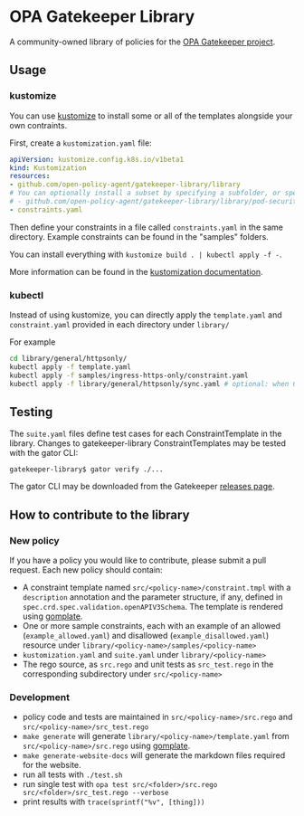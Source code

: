 # OPA Gatekeeper Library

A community-owned library of policies for the [OPA Gatekeeper project](https://open-policy-agent.github.io/gatekeeper/website/docs/).

## Usage

### kustomize

You can use [kustomize](https://kubectl.docs.kubernetes.io/installation/kustomize/) to install some or all of the templates alongside your own contraints.

First, create a `kustomization.yaml` file:

```yaml
apiVersion: kustomize.config.k8s.io/v1beta1
kind: Kustomization
resources:
- github.com/open-policy-agent/gatekeeper-library/library
# You can optionally install a subset by specifying a subfolder, or specify a commit SHA
# - github.com/open-policy-agent/gatekeeper-library/library/pod-security-policy?ref=0c82f402fb3594097a90d15215ae223267f5b955
- constraints.yaml
```

Then define your constraints in a file called `constraints.yaml` in the same directory. Example constraints can be found in the "samples" folders.

You can install everything with `kustomize build . | kubectl apply -f -`.

More information can be found in the [kustomization documentation](https://kubectl.docs.kubernetes.io/references/kustomize/kustomization/).


### kubectl

Instead of using kustomize, you can directly apply the `template.yaml` and `constraint.yaml` provided in each directory under `library/`

For example

```bash
cd library/general/httpsonly/
kubectl apply -f template.yaml
kubectl apply -f samples/ingress-https-only/constraint.yaml
kubectl apply -f library/general/httpsonly/sync.yaml # optional: when GK is running with OPA cache
```

## Testing

The `suite.yaml` files define test cases for each ConstraintTemplate in the library.
Changes to gatekeeper-library ConstraintTemplates may be tested with the gator CLI:

```
gatekeeper-library$ gator verify ./...
```

The gator CLI may be downloaded from the Gatekeeper
[releases page](https://github.com/open-policy-agent/gatekeeper/releases).

## How to contribute to the library

### New policy

If you have a policy you would like to contribute, please submit a pull request.
Each new policy should contain:
* A constraint template named `src/<policy-name>/constraint.tmpl` with a `description` annotation and the parameter structure, if any, defined in `spec.crd.spec.validation.openAPIV3Schema`. The template is rendered using [gomplate](https://docs.gomplate.ca/).
* One or more sample constraints, each with an example of an allowed (`example_allowed.yaml`) and disallowed (`example_disallowed.yaml`) resource under `library/<policy-name>/samples/<policy-name>`
* `kustomization.yaml` and `suite.yaml` under `library/<policy-name>`
* The rego source, as `src.rego` and unit tests as `src_test.rego` in the corresponding subdirectory under `src/<policy-name>`

### Development

* policy code and tests are maintained in `src/<policy-name>/src.rego` and `src/<policy-name>/src_test.rego`
* `make generate` will generate `library/<policy-name>/template.yaml` from `src/<policy-name>/src.rego` using [gomplate](https://docs.gomplate.ca/).
* `make generate-website-docs` will generate the markdown files required for the website.
* run all tests with `./test.sh`
* run single test with `opa test src/<folder>/src.rego src/<folder>/src_test.rego --verbose`
* print results with `trace(sprintf("%v", [thing]))`

